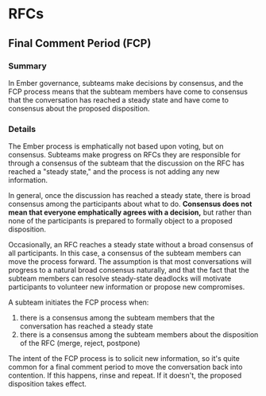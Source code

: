 # RFCs


## Final Comment Period (FCP)

### Summary
In Ember governance, subteams make decisions by consensus, and the FCP process means that the subteam members have come to consensus that the conversation has reached a steady state and have come to consensus about the proposed disposition.

### Details
The Ember process is emphatically not based upon voting, but on consensus. Subteams make progress on RFCs they are responsible for through a consensus of the subteam that the discussion on the RFC has reached a "steady state," and the process is not adding any new information.

In general, once the discussion has reached a steady state, there is broad consensus among the participants about what to do. **Consensus does not mean that everyone emphatically agrees with a decision,** but rather than none of the participants is prepared to formally object to a proposed disposition.

Occasionally, an RFC reaches a steady state without a broad consensus of all participants. In this case, a consensus of the subteam members can move the process forward. The assumption is that most conversations will progress to a natural broad consensus naturally, and that the fact that the subteam members can resolve steady-state deadlocks will motivate participants to volunteer new information or propose new compromises.

A subteam initiates the FCP process when:

1. there is a consensus among the subteam members that the conversation has reached a steady state
2. there is a consensus among the subteam members about the disposition of the RFC (merge, reject, postpone)

The intent of the FCP process is to solicit new information, so it's quite common for a final comment period to move the conversation back into contention. If this happens, rinse and repeat. If it doesn't, the proposed disposition takes effect.
